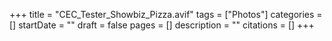 +++
title = "CEC_Tester_Showbiz_Pizza.avif"
tags = ["Photos"]
categories = []
startDate = ""
draft = false
pages = []
description = ""
citations = []
+++
